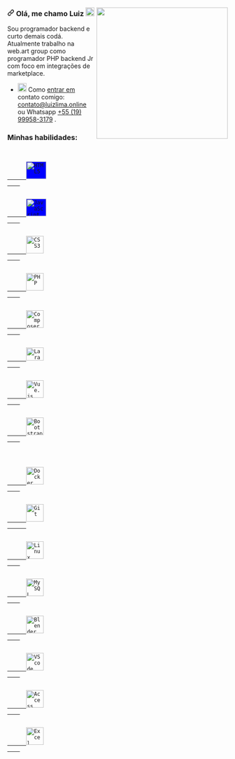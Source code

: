 <!DOCTYPE html>
<html lang="en">
  <head>
    <meta charset="UTF-8" />
    <meta http-equiv="X-UA-Compatible" content="IE=edge" />
    <meta name="viewport" content="width=device-width, initial-scale=1.0" />
  </head>
  <body>
    <div class="Box mt-4">
      <div class="Box-body p-4">
        <article
          class="markdown-body entry-content container-lg f5"
          itemprop="text"
        >
          <p>
            <a
              target="_blank"
              rel="noopener noreferrer"
              href="https://github.com/josepholiveira/josepholiveira/blob/master/images/illustration.png"
              ><img
                align="right"
                src="https://github.com/josepholiveira/josepholiveira/raw/master/images/illustration.png"
                width="300"
                style="max-width: 100%"
            /></a>
          </p>
          <h3>
            <a
              id="user-content-hello-im-luiz"
              class="anchor"
              aria-hidden="true"
              href="#hello-im-luiz"
              ><svg
                class="octicon octicon-link"
                viewBox="0 0 16 16"
                version="1.1"
                width="16"
                height="16"
                aria-hidden="true">
                <path
                  fill-rule="evenodd"
                  d="M7.775 3.275a.75.75 0 001.06 1.06l1.25-1.25a2 2 0 112.83 2.83l-2.5 2.5a2 2 0 01-2.83 0 .75.75 0 00-1.06 1.06 3.5 3.5 0 004.95 0l2.5-2.5a3.5 3.5 0 00-4.95-4.95l-1.25 1.25zm-4.69 9.64a2 2 0 010-2.83l2.5-2.5a2 2 0 012.83 0 .75.75 0 001.06-1.06 3.5 3.5 0 00-4.95 0l-2.5 2.5a3.5 3.5 0 004.95 4.95l1.25-1.25a.75.75 0 00-1.06-1.06l-1.25 1.25a2 2 0 01-2.83 0z"></path></svg></a>
                <font style="vertical-align: inherit">
              <font style="vertical-align: inherit">Olá, me chamo Luiz
              </font></font>
              <g-emoji
              class="g-emoji"
              alias="wave"
              fallback-src="https://github.githubassets.com/images/icons/emoji/unicode/1f44b.png"><img
                class="emoji"
                alt="aceno"
                height="20"
                width="20"
                src="https://github.githubassets.com/images/icons/emoji/unicode/1f44b.png"/>
              </g-emoji>
          </h3>
          <p>
            <font style="vertical-align: inherit">
              <font style="vertical-align: inherit">
                Sou programador backend e curto demais codá.  
              </font>
              <font style="vertical-align: inherit">
                Atualmente trabalho
                na web.art group como programador PHP backend Jr com foco em
                integrações de marketplace.
              </font>
            </font>
          </p>
          <ul>
            <li>
              <g-emoji
                class="g-emoji"
                alias="mailbox"
                fallback-src="https://github.githubassets.com/images/icons/emoji/unicode/1f4eb.png"
                ><img
                  class="emoji"
                  alt="caixa de correio"
                  height="20"
                  width="20"
                  src="https://github.githubassets.com/images/icons/emoji/unicode/1f4eb.png" /></g-emoji
              ><font style="vertical-align: inherit"
                ><font style="vertical-align: inherit"> Como </font></font>
                <a href="mailto:contato@luizlima.online">
                <font style="vertical-align: inherit">
                  <font style="vertical-align: inherit">entrar em</font>
                </font>
                </a>
                <font style="vertical-align: inherit">
                <font style="vertical-align: inherit"> contato comigo: </font>
                <a href="mailto:contato@luizlima.online">
                  <font style="vertical-align: inherit">
                    contato@luizlima.online
                  </font>
                  </a>
                  <font style="vertical-align: inherit"> ou Whatsapp </font>
              </font>
                <a
                href="https://api.whatsapp.com/send?phone=5519999583179"
                ><font style="vertical-align: inherit"
                  ><font style="vertical-align: inherit"
                    >+55 (19) 99958-3179</font
                  ></font
                ></a
              ><font style="vertical-align: inherit"
                ><font style="vertical-align: inherit"> .</font></font
              >
            </li>
         </ul>
        </article>
      </div>
    </div>
    <div>
      <h3>Minhas habilidades:</h3>
  <p align="left">
  <!-- HTML -->
  <code>
    <a
      target="_blank"
      rel="noopener noreferrer"
      href="http://icon.luizlima.online/html5.svg"
    >
      <img
        src="http://icon.luizlima.online/html5.svg"
        title="HTML5"
        width="46"
        height="40"
        style="max-width:100%; 
               background-color: blue;"
      />
    </a>
  </code>  
  
  <!-- JAVASCRIPT -->
  <code>
    <a
      target="_blank"
      rel="noopener noreferrer"
      href="http://icon.luizlima.online/javascript.svg"
    >
      <img src="http://icon.luizlima.online/javascript.svg"
        title="JavaScript"
        width="46"
        height="40"
        style="max-width:100%; 
               background-color: blue;"
      />
    </a>
  </code>

  <!-- CSS -->
  <code>
    <a
      target="_blank"
      rel="noopener noreferrer"
      href="http://icon.luizlima.online/css.svg">
      <img
        src="http://icon.luizlima.online/css.svg"
        title="CSS3"
        width="40"
        height="40"
        style="max-width: 100%" />
    </a>
  </code>
  
  <!-- PHP -->
  <code>
    <a
      target="_blank"
      rel="noopener noreferrer"
      href="http://icon.luizlima.online/php.svg">
      <img
        src="http://icon.luizlima.online/php.svg"
        title="PHP"
        width="40"
        height="40"
        style="max-width: 100%"/>
    </a>
  </code>
  
  <!-- Composer -->
  <code>
    <a
      target="_blank"
      rel="noopener noreferrer"
      href="http://icon.luizlima.online/composer.svg">
      <img
        src="http://icon.luizlima.online/composer.svg"
        title="Composer"
        width="40"
        height="40"
        style="max-width: 100%"/>
    </a>
  </code>
  
  <!-- LARAVEL -->
  <code>
    <a
      target="_blank"
      rel="noopener noreferrer"
      href="http://icon.luizlima.online/laravel.svg"
    >
      <img
        src="http://icon.luizlima.online/laravel.svg"
        title="Laravel"
        width="40"
        height="30"
        style="max-width:100%;float-left"
      />
    </a>
  </code>

  <!-- VueJS -->
  <code>
    <a
      target="_blank"
      rel="noopener noreferrer"
      href="http://icon.luizlima.online/vuejs.svg">
      <img
        src="http://icon.luizlima.online/vuejs.svg"
        title="Vue.js"
        width="40"
        height="40"
        style="max-width: 100%" />
    </a>
  </code>
  
  <!-- Bootstrap -->
  <code>
    <a
      target="_blank"
      rel="noopener noreferrer"
      href="http://icon.luizlima.online/bootstrap.svg">
      <img
        src="http://icon.luizlima.online/bootstrap.svg"
        title="Bootstrap"
        width="40"
        height="40"
        style="max-width: 100%"/>
    </a>
  </code>

  
  
</p>
<p align="left">
    
  <!-- DOCKER -->
  <code>
    <a
      target="_blank"
      rel="noopener noreferrer"
      href="http://icon.luizlima.online/docker.svg">
      <img
        src="http://icon.luizlima.online/docker.svg"
        title="Docker"
        width="40"
        height="40"
        style="max-width: 100%" />
    </a>
  </code>

  <!-- GIT -->
  <code>
    <a
      target="_blank"
      rel="noopener noreferrer"
      href="http://icon.luizlima.online/git.svg">
      <img
        src="http://icon.luizlima.online/git.svg"
        title="Git"
        width="40"
        height="40"
        data-canonical-src="http://icon.luizlima.online/git-alt-brands.svg"
        style="max-width: 100%" />
      </a>
    </code>


  <!-- LINUX -->
  <code>
    <a
      target="_blank"
      rel="noopener noreferrer"
      href="http://icon.luizlima.online/Tux.svg">
      <img
        src="http://icon.luizlima.online/Tux.svg"
        title="Linux"
        width="40"
        height="40"
        style="max-width: 100%" />
    </a>
  </code>

  <!-- MYSQL -->
  <code>
    <a
      target="_blank"
      rel="noopener noreferrer"
      href="http://icon.luizlima.online/mysql.svg">
      <img
        src="http://icon.luizlima.online/mysql.svg"
        title="MySQL"
        width="40"
        height="40"
        style="max-width: 100%" />
    </a>
  </code>

  <!-- Blender -->
  <code>
    <a
      target="_blank"
      rel="noopener noreferrer"
      href="http://icon.luizlima.online/blrender.svg">
      <img
        src="http://icon.luizlima.online/blrender.svg"
        title="Blender"
        width="40"
        height="40"
        style="max-width: 100%" />
    </a>
  </code>  
  
  <!-- VsCode -->
  <code>
    <a
      target="_blank"
      rel="noopener noreferrer"
      href="http://icon.luizlima.online/vscode.svg">
      <img
        src="http://icon.luizlima.online/vscode.svg"
        title="VScode"
        width="40"
        height="40"
        style="max-width: 100%" />
    </a>
  </code>
  
  <!-- Access -->
  <code>
    <a
      target="_blank"
      rel="noopener noreferrer"
      href="http://icon.luizlima.online/access.svg">
      <img
        src="http://icon.luizlima.online/access.svg"
        title="Access"
        width="40"
        height="40"
        style="max-width: 100%" />
    </a>
  </code>
  
  <!-- Excel -->
  <code>
    <a
      target="_blank"
      rel="noopener noreferrer"
      href="http://icon.luizlima.online/excel.svg">
      <img
        src="http://icon.luizlima.online/excel.svg"
        title="Excel"
        width="40"
        height="40"
        style="max-width: 100%" />
    </a>
  </code>
 </p>

  </body>
</html>
